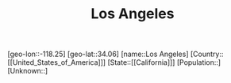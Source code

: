 ﻿---
title: "Los Angeles"
location: [34.06,-118.25]
type: City
tags:
- geo/City


SpocWebEntityId: 32100
isDeleted: false
confidential: public

---
[geo-lon::-118.25]
[geo-lat::34.06]
[name::Los Angeles]
[Country::[[United_States_of_America]]]
[State::[[California]]]
[Population::]
[Unknown::]


